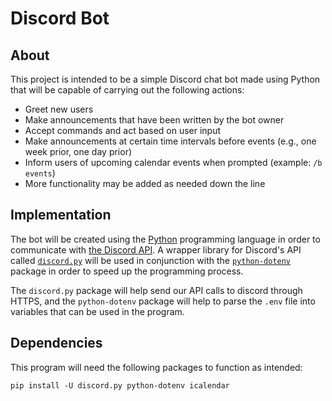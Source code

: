# Discord Bot

## About

This project is intended to be a simple Discord chat bot made using Python that will be capable of carrying out the following actions:

- Greet new users
- Make announcements that have been written by the bot owner
- Accept commands and act based on user input
- Make announcements at certain time intervals before events (e.g., one week prior, one day prior)
- Inform users of upcoming calendar events when prompted (example: `/b events`)
- More functionality may be added as needed down the line

## Implementation

The bot will be created using the [Python](https://www.python.org) programming language in order to communicate with [the Discord API](https://discord.com/developers/docs). A wrapper library for Discord's API called [`discord.py`](https://discordpy.readthedocs.io) will be used in conjunction with the [`python-dotenv`](https://pypi.org/project/python-dotenv/) package in order to speed up the programming process.

The `discord.py` package will help send our API calls to discord through HTTPS, and the `python-dotenv` package will help to parse the `.env` file into variables that can be used in the program.

## Dependencies

This program will need the following packages to function as intended:

`pip install -U discord.py python-dotenv icalendar`
